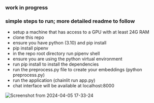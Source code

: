 ### work in progress

### simple steps to run; more detailed readme to follow

- setup a machine that has access to a GPU with at least 24G RAM
- clone this repo
- ensure you have python (3.10) and pip install
- pip install pipenv
- in the repo root directory run pipenv shell
- ensure you are using the python virtual environment
- run pip install to install the dependencies
- run the preprocess.py file to create your embeddings (python preprocess.py)
- run the application (chainlit run app.py)
- chat interface will be available at localhost:8000


![Screenshot from 2024-04-05 17-33-24](https://github.com/mrhillsman/ragdemo/assets/3989695/48631544-15cd-4e90-ad67-6e933ed6a6c6)
